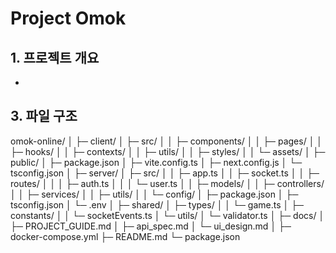 <h1>Project Omok</h1>

## 1. 프로젝트 개요

- 







## 3. 파일 구조

omok-online/
│
├─ client/
│   ├─ src/
│   │   ├─ components/
│   │   ├─ pages/
│   │   ├─ hooks/
│   │   ├─ contexts/
│   │   ├─ utils/
│   │   ├─ styles/
│   │   └─ assets/
│   ├─ public/
│   ├─ package.json
│   ├─ vite.config.ts
│   ├─ next.config.js
│   └─ tsconfig.json
│
├─ server/
│   ├─ src/
│   │   ├─ app.ts
│   │   ├─ socket.ts
│   │   ├─ routes/
│   │   │   ├─ auth.ts
│   │   │   └─ user.ts
│   │   ├─ models/
│   │   ├─ controllers/
│   │   ├─ services/
│   │   ├─ utils/
│   │   └─ config/
│   ├─ package.json
│   ├─ tsconfig.json
│   └─ .env
│
├─ shared/
│   ├─ types/
│   │   └─ game.ts
│   ├─ constants/
│   │   └─ socketEvents.ts
│   └─ utils/
│       └─ validator.ts
│
├─ docs/
│   ├─ PROJECT_GUIDE.md
│   ├─ api_spec.md
│   └─ ui_design.md
│
├─ docker-compose.yml
├─ README.md
└─ package.json

